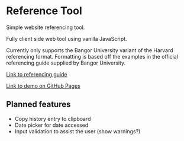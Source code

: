 # Reference Tool

Simple website referencing tool.

Fully client side web tool using vanilla JavaScript.

Currently only supports the Bangor University variant of the Harvard referencing format.
Formatting is based off the examples in the official referencing guide supplied by Bangor University.

[Link to referencing guide](https://www.bangor.ac.uk/library/help/documents/harvardreferencingguide.pdf)

[Link to demo on GitHub Pages](https://aidengilmartin.github.io/referencetool/)

## Planned features
- Copy history entry to clipboard
- Date picker for date accessed
- Input validation to assist the user (show warnings?)